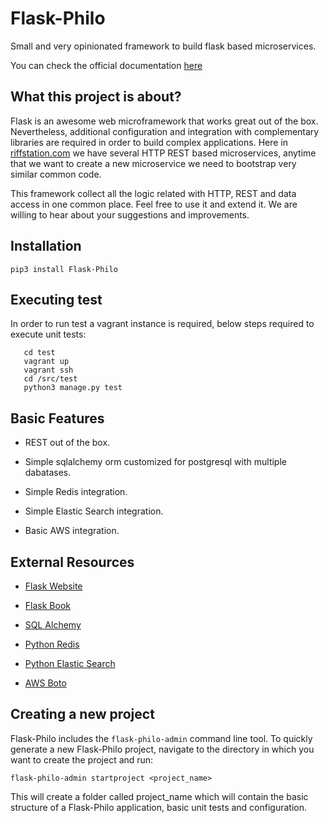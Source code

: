 # Flask-Philo

Small and very opinionated framework to build flask based microservices.

You can check the official documentation [here](http://flask-philo.readthedocs.io/en/latest/)


## What this project is about?

Flask is an awesome web microframework that works great out of the box. Nevertheless,
additional configuration and integration with complementary libraries are required 
in order to build complex applications. Here in [riffstation.com](https://play.riffstation.com) we have several
HTTP REST based microservices, anytime that we want to create a new microservice we need to bootstrap
very similar common code.

This framework collect all the logic related with HTTP, REST and data access in one common place.
Feel free to use it and extend it. We are willing to hear about your suggestions and improvements.


## Installation

```
pip3 install Flask-Philo
```


## Executing test

In order to run test a vagrant instance is required, below steps required to execute unit tests:

```
   cd test
   vagrant up
   vagrant ssh
   cd /src/test
   python3 manage.py test
```


## Basic Features

* REST out of the box.

* Simple sqlalchemy orm customized for postgresql with multiple dabatases.

* Simple Redis integration.

* Simple Elastic Search integration.

* Basic AWS integration.


## External Resources

* [Flask Website](http://flask.pocoo.org/)

* [Flask Book](http://flaskbook.com/)

* [SQL Alchemy](http://www.sqlalchemy.org/)

* [Python Redis](https://pypi.python.org/pypi/redis/2.10.3)

* [Python Elastic Search](https://www.elastic.co/guide/en/elasticsearch/client/python-api/current/index.html)

* [AWS Boto](https://pypi.python.org/pypi/boto3)


## Creating a new project
Flask-Philo includes the `flask-philo-admin` command line tool.
To quickly generate a new Flask-Philo project, navigate to the directory in which you want to create
the project and run:

```
flask-philo-admin startproject <project_name>
```

This will create a folder called project_name which will contain the basic structure of a Flask-Philo application,
basic unit tests and configuration.
